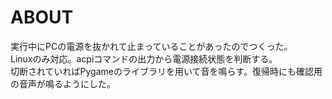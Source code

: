 # ABOUT
実行中にPCの電源を抜かれて止まっていることがあったのでつくった。<br/>
Linuxのみ対応。acpiコマンドの出力から電源接続状態を判断する。<br/>
切断されていればPygameのライブラリを用いて音を鳴らす。復帰時にも確認用の音声が鳴るようにした。

